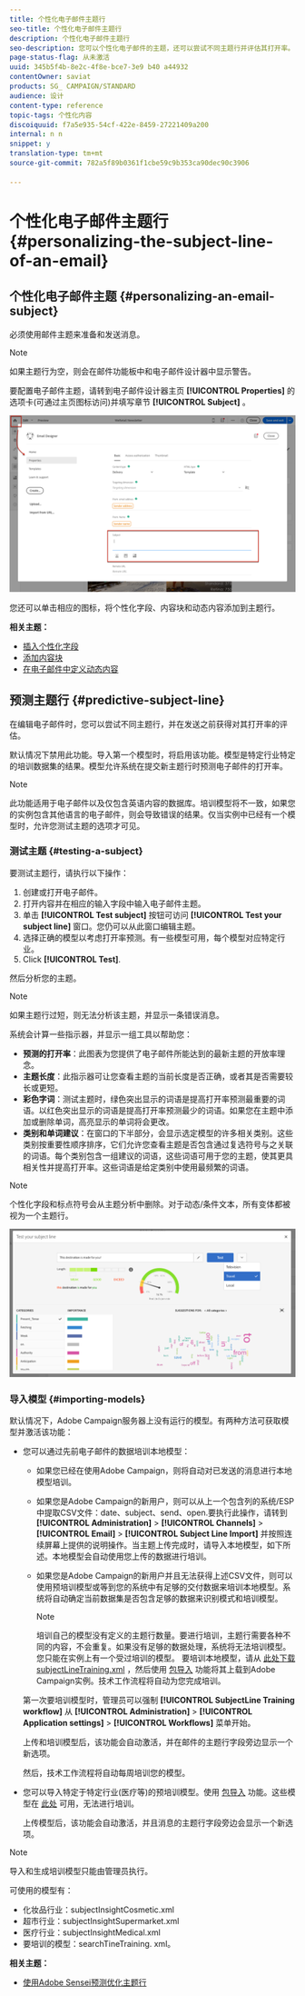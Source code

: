 ```yaml
---
title: 个性化电子邮件主题行
seo-title: 个性化电子邮件主题行
description: 个性化电子邮件主题行
seo-description: 您可以个性化电子邮件的主题，还可以尝试不同主题行并评估其打开率。
page-status-flag: 从未激活
uuid: 345b5f4b-8e2c-4f8e-bce7-3e9 b40 a44932
contentOwner: saviat
products: SG_ CAMPAIGN/STANDARD
audience: 设计
content-type: reference
topic-tags: 个性化内容
discoiquuid: f7a5e935-54cf-422e-8459-27221409a200
internal: n n
snippet: y
translation-type: tm+mt
source-git-commit: 782a5f89b0361f1cbe59c9b353ca90dec90c3906

---
```



# 个性化电子邮件主题行{#personalizing-the-subject-line-of-an-email}

## 个性化电子邮件主题 {#personalizing-an-email-subject}

必须使用邮件主题来准备和发送消息。

>[!NOTE]
>
>如果主题行为空，则会在邮件功能板中和电子邮件设计器中显示警告。

要配置电子邮件主题，请转到电子邮件设计器主页 **[!UICONTROL Properties]** 的选项卡(可通过主页图标访问)并填写章节 **[!UICONTROL Subject]** 。

![](assets/email_designer_subject.png)

您还可以单击相应的图标，将个性化字段、内容块和动态内容添加到主题行。

**相关主题：**

* [插入个性化字段](../../designing/using/inserting-a-personalization-field.md)
* [添加内容块](../../designing/using/adding-a-content-block.md)
* [在电子邮件中定义动态内容](../../designing/using/defining-dynamic-content-in-an-email.md)

## 预测主题行 {#predictive-subject-line}

在编辑电子邮件时，您可以尝试不同主题行，并在发送之前获得对其打开率的评估。

默认情况下禁用此功能。导入第一个模型时，将启用该功能。模型是特定行业特定的培训数据集的结果。模型允许系统在提交新主题行时预测电子邮件的打开率。

>[!NOTE]
>
>此功能适用于电子邮件以及仅包含英语内容的数据库。培训模型将不一致，如果您的实例包含其他语言的电子邮件，则会导致错误的结果。仅当实例中已经有一个模型时，允许您测试主题的选项才可见。

### 测试主题 {#testing-a-subject}

要测试主题行，请执行以下操作：

1. 创建或打开电子邮件。
1. 打开内容并在相应的输入字段中输入电子邮件主题。
1. 单击 **[!UICONTROL Test subject]** 按钮可访问 **[!UICONTROL Test your subject line]** 窗口。您仍可以从此窗口编辑主题。
1. 选择正确的模型以考虑打开率预测。有一些模型可用，每个模型对应特定行业。
1. Click **[!UICONTROL Test]**.

然后分析您的主题。

>[!NOTE]
>
>如果主题行过短，则无法分析该主题，并显示一条错误消息。

系统会计算一些指示器，并显示一组工具以帮助您：

* **预测的打开率**：此图表为您提供了电子邮件所能达到的最新主题的开放率理念。
* **主题长度**：此指示器可让您查看主题的当前长度是否正确，或者其是否需要较长或更短。
* **彩色字词**：测试主题时，绿色突出显示的词语是提高打开率预测最重要的词语。以红色突出显示的词语是提高打开率预测最少的词语。如果您在主题中添加或删除单词，高亮显示的单词将会更改。
* **类别和单词建议**：在窗口的下半部分，会显示选定模型的许多相关类别。这些类别按重要性顺序排序，它们允许您查看主题是否包含通过复选符号与之关联的词语。每个类别包含一组建议的词语，这些词语可用于您的主题，使其更具相关性并提高打开率。这些词语是给定类别中使用最频繁的词语。

>[!NOTE]
>
>个性化字段和标点符号会从主题分析中删除。对于动态/条件文本，所有变体都被视为一个主题行。

![](assets/predictive_subject_line_example.png)

### 导入模型 {#importing-models}

默认情况下，Adobe Campaign服务器上没有运行的模型。有两种方法可获取模型并激活该功能：

* 您可以通过先前电子邮件的数据培训本地模型：

   * 如果您已经在使用Adobe Campaign，则将自动对已发送的消息进行本地模型培训。
   * 如果您是Adobe Campaign的新用户，则可以从上一个包含列的系统/ESP中提取CSV文件：date、subject、send、open.要执行此操作，请转到 **[!UICONTROL Administration]** &gt; **[!UICONTROL Channels]** &gt; **[!UICONTROL Email]** &gt; **[!UICONTROL Subject Line Import]** 并按照连续屏幕上提供的说明操作。当主题上传完成时，请导入本地模型，如下所述。本地模型会自动使用您上传的数据进行培训。
   * 如果您是Adobe Campaign的新用户并且无法获得上述CSV文件，则可以使用预培训模型或等到您的系统中有足够的交付数据来培训本地模型。系统将自动确定当前数据集是否包含足够的数据来识别模式和培训模型。

      >[!NOTE]
      >
      >培训自己的模型没有定义的主题行数量。要进行培训，主题行需要各种不同的内容，不会重复。如果没有足够的数据处理，系统将无法培训模型。您只能在实例上有一个受过培训的模型。
   要培训本地模型，请从 [此处下载subjectLineTraining.xml](https://support.neolane.net/webApp/downloadCenter?__userConfig=psaDownloadCenter) ，然后使用 [包导入](../../automating/using/managing-packages.md) 功能将其上载到Adobe Campaign实例。技术工作流程将自动为您完成培训。

   第一次要培训模型时，管理员可以强制 **[!UICONTROL SubjectLine Training workflow]** 从 **[!UICONTROL Administration]** &gt; **[!UICONTROL Application settings]** &gt; **[!UICONTROL Workflows]** 菜单开始。

   上传和培训模型后，该功能会自动激活，并在邮件的主题行字段旁边显示一个新选项。

   然后，技术工作流程将自动每周培训您的模型。

* 您可以导入特定于特定行业(医疗等)的预培训模型。使用 [包导入](../../automating/using/managing-packages.md) 功能。这些模型在 [此处](https://support.neolane.net/webApp/downloadCenter?__userConfig=psaDownloadCenter) 可用，无法进行培训。

   上传模型后，该功能会自动激活，并且消息的主题行字段旁边会显示一个新选项。

>[!NOTE]
>
>导入和生成培训模型只能由管理员执行。

可使用的模型有：

* 化妆品行业：subjectInsightCosmetic.xml
* 超市行业：subjectInsightSupermarket.xml
* 医疗行业：subjectInsightMedical.xml
* 要培训的模型：searchTineTraining. xml。

**相关主题：**

* [使用Adobe Sensei预测优化主题行](https://helpx.adobe.com/campaign/kb/simplify-campaign-management.html#Createcompellingcontenttailoredtoeveryindividual)
